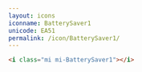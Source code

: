```yaml
---
layout: icons
iconname: BatterySaver1
unicode: EA51
permalink: /icon/BatterySaver1/
---
```


``` html
<i class="mi mi-BatterySaver1"></i>
```
